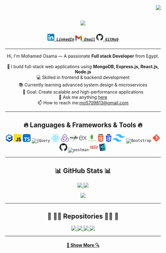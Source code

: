 <img align="right" src="https://visitor-badge.laobi.icu/badge?page_id=mohamedosama10710.mohamedosama10710">

<h1 align="center">
  <a href="https://git.io/typing-svg">
    <img src="https://readme-typing-svg.herokuapp.com/?lines=Hello,+There!+👋;I'm+Mohamed+Osama;Full+Stack+Developer;Nice+to+meet+you!&center=true&size=30">
  </a>
</h1>

<h5 align="center">
  <code><a href="https://www.linkedin.com/in/mohamed-osama10710/" title="LinkedIn Profile"><img width="22" src="images/linkedin.png"> LinkedIn</a></code>
  <code><a href="mailto:mo5709813@gmail.com" title="Email"><img width="22" src="images/gmail.png"> Email</a></code>
  <code><a href="https://github.com/mohamedosama10710" title="GitHub Profile"><img width="22" src="images/github.png"> GitHub</a></code>
</h5>

---

<p align="center">
  Hi, I'm Mohamed Osama — A passionate <b>Full stack Developer</b> from Egypt.
  <br>
  <br>
  🚀 I build full-stack web applications using <b>MongoDB, Express.js, React.js, Node.js</b>
  <br>
  💻 Skilled in frontend & backend development
  <br>
  📚 Currently learning advanced system design & microservices
  <br>
  🎯 Goal: Create scalable and high-performance applications
  <br>
  💬 Ask me anything <a href="https://github.com/mohamedosama10710/mohamedosama10710/issues" title="Issues">here</a>
  <br>
  📫 How to reach me:<a href="mailto:mo5709813@gmail.com">mo5709813@gmail.com</a>
</p>

---

<h2 align="center">🔥 Languages & Frameworks & Tools 🔥</h2>
<p align="center">
  <code><img title="c++" height="25" src="images/cpp.png"></code>
  <code><img title="JavaScript" height="25" src="images/javascript.png"></code>
  <code><img title="TypeScript" height="25" src="images/typescript.png"></code>
  <code><img title="jQuery" height="25" src="https://encrypted-tbn0.gstatic.com/images?q=tbn:ANd9GcRmLME0hpAJOqBGhaVjcgkk8hIKS3S4GAqrLg&s"></code>
  <code><img title="React" height="25" src="images/react.png"></code>
  <code><img title="Redux" height="25" src="images/redux.png"></code>
  <code><img title="Node.js" height="25" src="images/nodejs.png"></code>
  <code><img title="Express.js" height="25" src="images/express.png"></code>
  <code><img title="MongoDB" height="25" src="images/mongo.png"></code>
  <code><img title="HTML5" height="25" src="images/html.png"></code>
  <code><img title="CSS3" height="25" src="images/css.png"></code>
  <code><img title="TailwindCSS" height="25" src="images/tailwind.png"></code>
  <code><img title="Bootstrap" height="25" src="https://upload.wikimedia.org/wikipedia/commons/b/b2/Bootstrap_logo.svg"></code>
  <code><img title="Git" height="25" src="images/git.png"></code>
  <code><img title="GitHub" height="25" src="images/github.png"></code>
  <code><img title="postman" height="25" src="https://www.svgrepo.com/show/354202/postman-icon.svg"></code>
  <code><img title="npm" height="25" src="images/npm.png"></code>
  <code><img title="VS Code" height="25" src="images/vscode.png"></code>
</p>

---
<h2 align="center">📊 GitHub Stats 📊</h2>
<p align="center">
  <a href="">
    <img width="370" src="https://github-readme-stats.vercel.app/api?username=mohamedosama10710&show_icons=true&theme=react&hide_border=true&count_private=true" />
  </a>
  <a href="">
    <img width="390" src="https://streak-stats.demolab.com?user=mohamedosama10710&theme=react&hide_border=true&border_radius=5" />
  </a>
</p>



<p align="center">
  <a href="">
<img 
      width="390" 
      src="https://github-readme-stats.vercel.app/api/top-langs/?username=mohamedosama10710&layout=compact&theme=react&hide_border=true&count_private=true&cache_seconds=1800" 
    />  
   </a>
</p>


---

<h2 align="center">📌 👨‍💻 Repositories 👨‍💻 📌</h2>
<div align="center">
  <a href="https://github.com/mohamedosama10710/landing-page" title="landing-page">
    <img height="115" src="https://github-readme-stats.vercel.app/api/pin/?username=mohamedosama10710&repo=landing-page&theme=react&border_color=61dafb&border_radius=10">
  </a>
  <a href="https://github.com/mohamedosama10710/Educational-app" title="EducationalApp">
    <img height="115" src="https://github-readme-stats.vercel.app/api/pin/?username=mohamedosama10710&repo=Educational-app&theme=react&border_color=61dafb&border_radius=10">
  </a>
  <a href="https://github.com/mohamedosama10710/landing-page1" title="EducationalApp">
    <img height="115" src="https://github-readme-stats.vercel.app/api/pin/?username=mohamedosama10710&repo=landing-page1&theme=react&border_color=61dafb&border_radius=10">
  </a>
  <a href="https://github.com/mohamedosama10710/Educational-app" title="EducationalApp">
    <img height="115" src="https://github-readme-stats.vercel.app/api/pin/?username=mohamedosama10710&repo=Educational-app&theme=react&border_color=61dafb&border_radius=10">
  </a>
</div>

---

<h4 align="center">
  <a href="https://github.com/mohamedosama10710?tab=repositories" title="Show More Repositories">🔎 Show More 🔍</a>
</h4>
